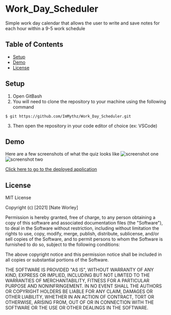 # Work_Day_Scheduler
Simple work day calendar that allows the user to write and save notes for each hour within a 9-5 work schedule

## Table of Contents
* [Setup](#setup)
* [Demo](#demo)
* [License](#license)
## Setup
1. Open GitBash
2. You will need to clone the repository to your machine using the following command

  `$ git https://github.com/ImMythz/Work_Day_Scheduler.git`
  
3. Then open the repository in your code editor of choice (ex: VSCode)

## Demo
Here are a few screenshots of what the quiz looks like
<img src='Images\screenshot1.jpeg' alt='screenshot one'>
<img src='Images\screenshot2.jpeg' alt='screenshot two'>

<a href="https://immythz.github.io/Work_Day_Scheduler/" target="_blank">Click here to go to the deployed application</a>

## License
MIT License

Copyright (c) [2021] [Nate Worley]

Permission is hereby granted, free of charge, to any person obtaining a copy
of this software and associated documentation files (the "Software"), to deal
in the Software without restriction, including without limitation the rights
to use, copy, modify, merge, publish, distribute, sublicense, and/or sell
copies of the Software, and to permit persons to whom the Software is
furnished to do so, subject to the following conditions:

The above copyright notice and this permission notice shall be included in all
copies or substantial portions of the Software.

THE SOFTWARE IS PROVIDED "AS IS", WITHOUT WARRANTY OF ANY KIND, EXPRESS OR
IMPLIED, INCLUDING BUT NOT LIMITED TO THE WARRANTIES OF MERCHANTABILITY,
FITNESS FOR A PARTICULAR PURPOSE AND NONINFRINGEMENT. IN NO EVENT SHALL THE
AUTHORS OR COPYRIGHT HOLDERS BE LIABLE FOR ANY CLAIM, DAMAGES OR OTHER
LIABILITY, WHETHER IN AN ACTION OF CONTRACT, TORT OR OTHERWISE, ARISING FROM,
OUT OF OR IN CONNECTION WITH THE SOFTWARE OR THE USE OR OTHER DEALINGS IN THE
SOFTWARE.
```
